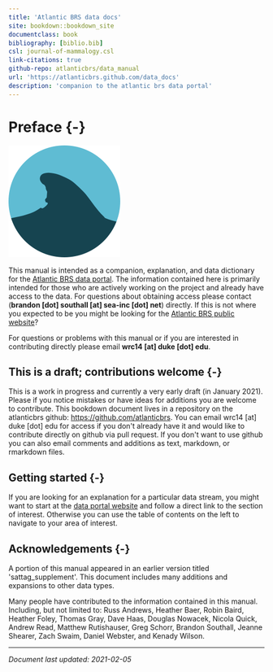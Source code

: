 ```yaml
---
title: 'Atlantic BRS data docs'
site: bookdown::bookdown_site
documentclass: book
bibliography: [biblio.bib]
csl: journal-of-mammalogy.csl
link-citations: true
github-repo: atlanticbrs/data_manual
url: 'https://atlanticbrs.github.com/data_docs'
description: 'companion to the atlantic brs data portal'
---
```


# Preface {-}

![](images/logo.svg)

This manual is intended as a companion, explanation, and data dictionary for the [Atlantic BRS data portal](https://brsdataportalbeta.netlify.app). The information contained here is primarily intended for those who are actively working on the project and already have access to the data. For questions about obtaining access please contact (**brandon [dot] southall [at] sea-inc [dot] net**) directly. If this is not where you expected to be you might be looking for the [Atlantic BRS public website](https://brsmainpagebeta.netlify.app)?

For questions or problems with this manual or if you are interested in contributing directly please email **wrc14 [at] duke [dot] edu**.

## This is a draft; contributions welcome {-}

This is a work in progress and currently a very early draft (in January 2021). Please if you notice mistakes or have ideas for additions you are welcome to contribute. This bookdown document lives in a repository on the atlanticbrs github: https://github.com/atlanticbrs. You can email wrc14 [at] duke [dot] edu for access if you don't already have it and would like to contribute directly on github via pull request. If you don't want to use github you can also email comments and additions as text, markdown, or rmarkdown files.

## Getting started {-}

If you are looking for an explanation for a particular data stream, you might want to start at the [data portal website](https://brsdataportalbeta.netlify.app) and follow a direct link to the section of interest. Otherwise you can use the table of contents on the left to navigate to your area of interest.

## Acknowledgements {-}

A portion of this manual appeared in an earlier version titled 'sattag_supplement'. This document includes many additions and expansions to other data types.

Many people have contributed to the information contained in this manual. Including, but not limited to:
Russ Andrews, 
Heather Baer, 
Robin Baird, 
Heather Foley, 
Thomas Gray,
Dave Haas, 
Douglas Nowacek,
Nicola Quick, 
Andrew Read,
Matthew Rutishauser, 
Greg Schorr, 
Brandon Southall,
Jeanne Shearer, 
Zach Swaim,
Daniel Webster,
and 
Kenady Wilson.

----

_Document last updated: 2021-02-05_
